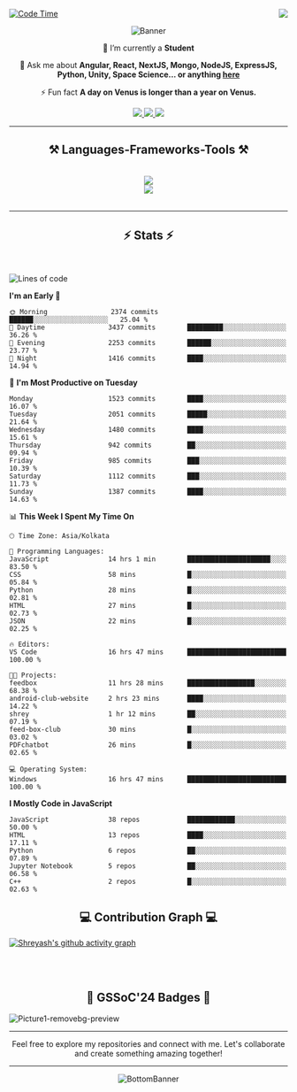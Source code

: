 <div>
 
<img align="right" src="https://visitor-badge.laobi.icu/badge?page_id=shreyash3087.shreyash3087" />

 [![Code Time](https://wakatime.com/badge/user/cd5f70df-e644-46f4-a03b-e1ce78615131.svg)](https://wakatime.com/@cd5f70df-e644-46f4-a03b-e1ce78615131)
 
</div>


<div align="center">
 
![Banner](https://github.com/user-attachments/assets/fe33d289-b057-4d85-ad76-3103802aa9e1)

</div>


<div align="center">
 
 🔭 I’m currently a **Student** 

💬 Ask me about **Angular, React, NextJS, Mongo, NodeJS, ExpressJS, Python, Unity, Space Science... or anything [here](https://github.com/shreyash3087/shreyash3087/issues)**

⚡ Fun fact **A day on Venus is longer than a year on Venus.**

</div>
 
<div align="center"> 
  <a href="mailto:shreyash3087@gmail.com">
    <img src="https://img.shields.io/badge/Gmail-333333?style=for-the-badge&logo=gmail&logoColor=red" />
  </a>
  <a href="https://www.linkedin.com/in/shreyash-srivastava-1a1161280" target="_blank">
    <img src="https://img.shields.io/badge/LinkedIn-0077B5?style=for-the-badge&logo=linkedin&logoColor=white" target="_blank" />
  </a>
  <a href="https://github.com/shreyash3087" target="_blank">
     <img src="https://img.shields.io/badge/Github-FF5722?style=for-the-badge&logo=github&logoColor=white" target="_blank" />
  </a>
</div>
<hr/>
 
<h2 align="center">⚒️ Languages-Frameworks-Tools ⚒️</h2>
<br/>
<div align="center">
    <img src="https://skillicons.dev/icons?i=react,bootstrap,html,css,vscode,github,figma,cpp,vercel,netlify" /><br>
    <img src="https://skillicons.dev/icons?i=tailwind,git,nodejs,python,javascript,typescript,express,firebase,mongodb,nextjs,unity,azure,blender" /><br>
</div>

<br/>
<hr/>

<h2 align="center">⚡ Stats ⚡</h2>

<br>
<div>
 
 
<!--START_SECTION:waka-->
![Lines of code](https://img.shields.io/badge/From%20Hello%20World%20I%27ve%20Written-5.0%20million%20lines%20of%20code-blue)

**I'm an Early 🐤** 

```text
🌞 Morning                2374 commits        ██████░░░░░░░░░░░░░░░░░░░   25.04 % 
🌆 Daytime                3437 commits        █████████░░░░░░░░░░░░░░░░   36.26 % 
🌃 Evening                2253 commits        ██████░░░░░░░░░░░░░░░░░░░   23.77 % 
🌙 Night                  1416 commits        ████░░░░░░░░░░░░░░░░░░░░░   14.94 % 
```
📅 **I'm Most Productive on Tuesday** 

```text
Monday                   1523 commits        ████░░░░░░░░░░░░░░░░░░░░░   16.07 % 
Tuesday                  2051 commits        █████░░░░░░░░░░░░░░░░░░░░   21.64 % 
Wednesday                1480 commits        ████░░░░░░░░░░░░░░░░░░░░░   15.61 % 
Thursday                 942 commits         ██░░░░░░░░░░░░░░░░░░░░░░░   09.94 % 
Friday                   985 commits         ███░░░░░░░░░░░░░░░░░░░░░░   10.39 % 
Saturday                 1112 commits        ███░░░░░░░░░░░░░░░░░░░░░░   11.73 % 
Sunday                   1387 commits        ████░░░░░░░░░░░░░░░░░░░░░   14.63 % 
```


📊 **This Week I Spent My Time On** 

```text
🕑︎ Time Zone: Asia/Kolkata

💬 Programming Languages: 
JavaScript               14 hrs 1 min        █████████████████████░░░░   83.50 % 
CSS                      58 mins             █░░░░░░░░░░░░░░░░░░░░░░░░   05.84 % 
Python                   28 mins             █░░░░░░░░░░░░░░░░░░░░░░░░   02.81 % 
HTML                     27 mins             █░░░░░░░░░░░░░░░░░░░░░░░░   02.73 % 
JSON                     22 mins             █░░░░░░░░░░░░░░░░░░░░░░░░   02.25 % 

🔥 Editors: 
VS Code                  16 hrs 47 mins      █████████████████████████   100.00 % 

🐱‍💻 Projects: 
feedbox                  11 hrs 28 mins      █████████████████░░░░░░░░   68.38 % 
android-club-website     2 hrs 23 mins       ████░░░░░░░░░░░░░░░░░░░░░   14.22 % 
shrey                    1 hr 12 mins        ██░░░░░░░░░░░░░░░░░░░░░░░   07.19 % 
feed-box-club            30 mins             █░░░░░░░░░░░░░░░░░░░░░░░░   03.02 % 
PDFchatbot               26 mins             █░░░░░░░░░░░░░░░░░░░░░░░░   02.65 % 

💻 Operating System: 
Windows                  16 hrs 47 mins      █████████████████████████   100.00 % 
```

**I Mostly Code in JavaScript** 

```text
JavaScript               38 repos            ████████████░░░░░░░░░░░░░   50.00 % 
HTML                     13 repos            ████░░░░░░░░░░░░░░░░░░░░░   17.11 % 
Python                   6 repos             ██░░░░░░░░░░░░░░░░░░░░░░░   07.89 % 
Jupyter Notebook         5 repos             ██░░░░░░░░░░░░░░░░░░░░░░░   06.58 % 
C++                      2 repos             █░░░░░░░░░░░░░░░░░░░░░░░░   02.63 % 
```




<!--END_SECTION:waka-->

</div>

<div>
  <div align="center" ><h2 align="center">💻 Contribution Graph 💻</h2></div>
 
  [![Shreyash's github activity graph](https://github-readme-activity-graph.vercel.app/graph?username=shreyash3087&hide_border=true&theme=github)](https://github.com/ashutosh00710/github-readme-activity-graph)
 
</div>

<br/><br/>

<h2 align="center">🔰 GSSoC'24 Badges 🔰</h2>

![Picture1-removebg-preview](https://github.com/user-attachments/assets/4ece96a5-043a-44df-b51b-40738d3603ff)

<div align="center"> 
  <hr/>
  Feel free to explore my repositories and connect with me. Let's collaborate and create something amazing together!
  <hr/>
</div>

<div align="center">
 
![BottomBanner](https://github.com/user-attachments/assets/7afe064f-9b9f-401d-bec1-35c8625bb3dc)

</div>

